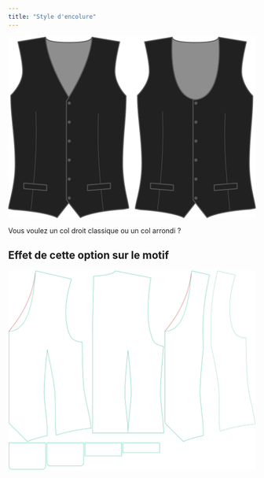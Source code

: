 ```yaml
---
title: "Style d'encolure"
---
```


![Style devant](frontstyle.svg)

Vous voulez un col droit classique ou un col arrondi ?

## Effet de cette option sur le motif

![Cette image montre l'effet de cette option en superposant plusieurs variantes qui ont une valeur différente pour cette option](wahid_frontstyle_sample.svg "Effet de cette option sur le motif")
